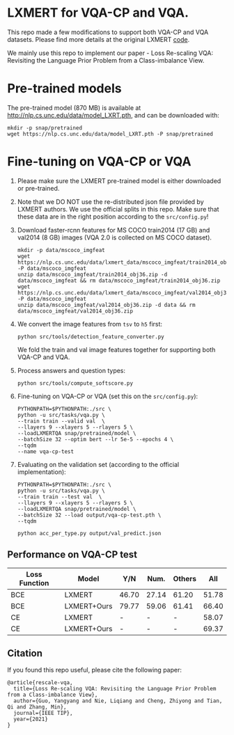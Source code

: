 # LXMERT for VQA-CP and VQA.

This repo made a few modifications to support both VQA-CP and VQA datasets. Please find more details at the original LXMERT [code](https://github.com/airsplay/lxmert).

We mainly use this repo to implement our paper - Loss Re-scaling VQA: Revisiting the Language Prior Problem from a Class-imbalance View.  

# Pre-trained models

The pre-trained model (870 MB) is available at http://nlp.cs.unc.edu/data/model_LXRT.pth, and can be downloaded with:

```
mkdir -p snap/pretrained 
wget https://nlp.cs.unc.edu/data/model_LXRT.pth -P snap/pretrained
```

# Fine-tuning on VQA-CP or VQA

1. Please make sure the LXMERT pre-trained model is either downloaded or pre-trained.

2. Note that we DO NOT use the re-distributed json file provided by LXMERT authors. We use the official splits in this repo. Make sure that these data are in the right position according to the ```src/config.py```!
  
3. Download faster-rcnn features for MS COCO train2014 (17 GB) and val2014 (8 GB) images (VQA 2.0 is collected on MS COCO dataset). 
    ```
    mkdir -p data/mscoco_imgfeat
    wget https://nlp.cs.unc.edu/data/lxmert_data/mscoco_imgfeat/train2014_obj36.zip -P data/mscoco_imgfeat
    unzip data/mscoco_imgfeat/train2014_obj36.zip -d data/mscoco_imgfeat && rm data/mscoco_imgfeat/train2014_obj36.zip
    wget https://nlp.cs.unc.edu/data/lxmert_data/mscoco_imgfeat/val2014_obj36.zip -P data/mscoco_imgfeat
    unzip data/mscoco_imgfeat/val2014_obj36.zip -d data && rm data/mscoco_imgfeat/val2014_obj36.zip
    ```
4. We convert the image features from ```tsv``` to ```h5``` first:
    ```
    python src/tools/detection_feature_converter.py
    ```
    We fold the train and val image features together for supporting both VQA-CP and VQA.

5. Process answers and question types:
    ```
    python src/tools/compute_softscore.py 
    ```
6. Fine-tuning on VQA-CP or VQA (set this on the ```src/config.py```):
    ```
    PYTHONPATH=$PYTHONPATH:./src \
    python -u src/tasks/vqa.py \
    --train train --valid val  \
    --llayers 9 --xlayers 5 --rlayers 5 \
    --loadLXMERTQA snap/pretrained/model \
    --batchSize 32 --optim bert --lr 5e-5 --epochs 4 \
    --tqdm
    --name vqa-cp-test
    ```
7. Evaluating on the validation set (according to the official implementation):
    ```
    PYTHONPATH=$PYTHONPATH:./src \
    python -u src/tasks/vqa.py \
    --train train --test val  \
    --llayers 9 --xlayers 5 --rlayers 5 \
    --loadLXMERTQA snap/pretrained/model \
    --batchSize 32 --load output/vqa-cp-test.pth \
    --tqdm
    ```
    ```
    python acc_per_type.py output/val_predict.json
    ```
## Performance on VQA-CP test

<center>

Loss Function   | Model         | Y/N   | Num.  | Others    | All
-------         | ------------- | ----- | ----- | --------- | -----
BCE             | LXMERT        |46.70  | 27.14 | 61.20     | 51.78
BCE             | LXMERT+Ours   |79.77  | 59.06 | 61.41     | 66.40
CE              | LXMERT        |-      | -     | -         | 58.07
CE              | LXMERT+Ours   |-      | -     | -         | 69.37
                
</center>

## Citation
If you found this repo useful, please cite the following paper:  
```
@article{rescale-vqa,
  title={Loss Re-scaling VQA: Revisiting the Language Prior Problem from a Class-imbalance View},
  author={Guo, Yangyang and Nie, Liqiang and Cheng, Zhiyong and Tian, Qi and Zhang, Min},
  journal={IEEE TIP},
  year={2021}
}
```  
